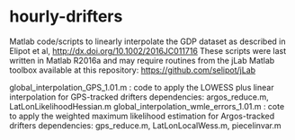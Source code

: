 # hourly-drifters
Matlab code/scripts to linearly interpolate the GDP dataset as described in Elipot et al, http://dx.doi.org/10.1002/2016JC011716
These scripts were last written in Matlab R2016a and may require routines from the jLab Matlab toolbox available at this repository:
https://github.com/selipot/jLab

global_interpolation_GPS_1.01.m : code to apply the LOWESS plus linear interpolation for GPS-tracked drifters
  dependencies: argos_reduce.m, LatLonLikelihoodHessian.m
global_interpolation_wmle_errors_1.01.m : cote to apply the weighted maximum likelihood estimation for Argos-tracked drifters
  dependencies: gps_reduce.m, LatLonLocalWess.m, piecelinvar.m

